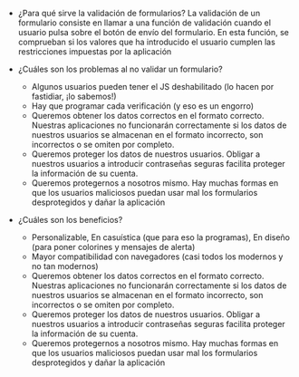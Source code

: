 - ¿Para qué sirve la validación de formularios?
    La validación de un formulario consiste en llamar a una función de validación cuando el usuario pulsa sobre el botón de envío del formulario. En esta función, se comprueban si los valores que ha introducido el usuario cumplen las restricciones impuestas por la aplicación

- ¿Cuáles son los problemas al no validar un formulario?
    - Algunos usuarios pueden tener el JS deshabilitado (lo hacen por fastidiar, ¡lo sabemos!)
    - Hay que programar cada verificación (y eso es un engorro)
    - Queremos obtener los datos correctos en el formato correcto. Nuestras aplicaciones no funcionarán correctamente si los datos de nuestros usuarios se almacenan en el formato incorrecto, son incorrectos o se omiten por completo.
    - Queremos proteger los datos de nuestros usuarios. Obligar a nuestros usuarios a introducir contraseñas seguras facilita proteger la información de su cuenta.
    - Queremos protegernos a nosotros mismo. Hay muchas formas en que los usuarios maliciosos puedan usar mal los formularios desprotegidos y dañar la aplicación 

- ¿Cuáles son los beneficios?
    - Personalizable, En casuística (que para eso la programas), En diseño (para poner colorines y mensajes de alerta)
    - Mayor compatibilidad con navegadores (casi todos los modernos y no tan modernos)
    - Queremos obtener los datos correctos en el formato correcto. Nuestras aplicaciones no funcionarán correctamente si los datos de nuestros usuarios se almacenan en el formato incorrecto, son incorrectos o se omiten por completo.
    - Queremos proteger los datos de nuestros usuarios. Obligar a nuestros usuarios a introducir contraseñas seguras facilita proteger la información de su cuenta.
    - Queremos protegernos a nosotros mismo. Hay muchas formas en que los usuarios maliciosos puedan usar mal los formularios desprotegidos y dañar la aplicación 


